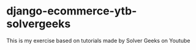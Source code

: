 # django-ecommerce-ytb-solvergeeks
This is my exercise based on tutorials made by Solver Geeks on Youtube
